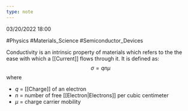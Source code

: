 ```yaml
---
type: note
---
```

03/20/2022 18:00

  #Physics #Materials_Science  #Semiconductor_Devices

Conductivity is an intrinsic property of materials which refers to the the ease with which a [[Current]] flows through it. It is defined as:
$$
\sigma = qn\mu
$$
where
- $q$ = [[Charge]] of an electron
- $n$ = number of free [[Electron|Electrons]] per cubic centimeter
- $\mu$ = charge carrier mobility
